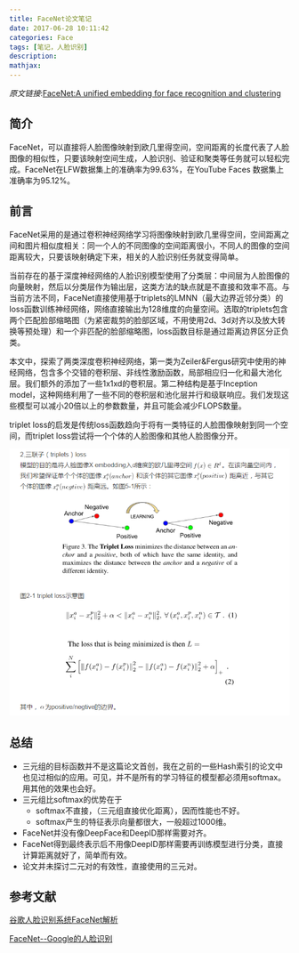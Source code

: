 ```yaml
---
title: FaceNet论文笔记
date: 2017-06-28 10:11:42
categories: Face
tags: [笔记，人脸识别]
description:
mathjax:
---
```


*原文链接*:[FaceNet:A unified embedding for face recognition and clustering](https://arxiv.org/abs/1503.03832)

## 简介

FaceNet，可以直接将人脸图像映射到欧几里得空间，空间距离的长度代表了人脸图像的相似性，只要该映射空间生成，人脸识别、验证和聚类等任务就可以轻松完成。FaceNet在LFW数据集上的准确率为99.63%，在YouTube Faces 数据集上准确率为95.12%。

## 前言

FaceNet采用的是通过卷积神经网络学习将图像映射到欧几里得空间，空间距离之间和图片相似度相关：同一个人的不同图像的空间距离很小，不同人的图像的空间距离较大，只要该映射确定下来，相关的人脸识别任务就变得简单。

当前存在的基于深度神经网络的人脸识别模型使用了分类层：中间层为人脸图像的向量映射，然后以分类层作为输出层，这类方法的缺点就是不直接和效率不高。与当前方法不同，FaceNet直接使用基于triplets的LMNN（最大边界近邻分类）的loss函数训练神经网络，网络直接输出为128维度的向量空间。选取的triplets包含两个匹配脸部缩略图（为紧密裁剪的脸部区域，不用使用2d、3d对齐以及放大转换等预处理）和一个非匹配的脸部缩略图，loss函数目标是通过距离边界区分正负类。

本文中，探索了两类深度卷积神经网络，第一类为Zeiler&Fergus研究中使用的神经网络，包含多个交错的卷积层、非线性激励函数，局部相应归一化和最大池化层。我们额外的添加了一些1x1xd的卷积层。第二种结构是基于Inception model，这种网络利用了一些不同的卷积层和池化层并行和级联响应。我们发现这些模型可以减小20倍以上的参数数量，并且可能会减少FLOPS数量。

triplet loss的启发是传统loss函数趋向于将有一类特征的人脸图像映射到同一个空间，而triplet loss尝试将一个个体的人脸图像和其他人脸图像分开。

![facenet_triplet1](.\pictures\facenet_triplet1.png)





## 总结

- 三元组的目标函数并不是这篇论文首创，我在之前的一些Hash索引的论文中也见过相似的应用。可见，并不是所有的学习特征的模型都必须用softmax。用其他的效果也会好。
- 三元组比softmax的优势在于
  - softmax不直接，（三元组直接优化距离），因而性能也不好。
  - softmax产生的特征表示向量都很大，一般超过1000维。
- FaceNet并没有像DeepFace和DeepID那样需要对齐。
- FaceNet得到最终表示后不用像DeepID那样需要再训练模型进行分类，直接计算距离就好了，简单而有效。
- 论文并未探讨二元对的有效性，直接使用的三元对。



## 参考文献

[谷歌人脸识别系统FaceNet解析](https://zhuanlan.zhihu.com/p/24837264)

[FaceNet--Google的人脸识别](http://blog.csdn.net/stdcoutzyx/article/details/46687471)

